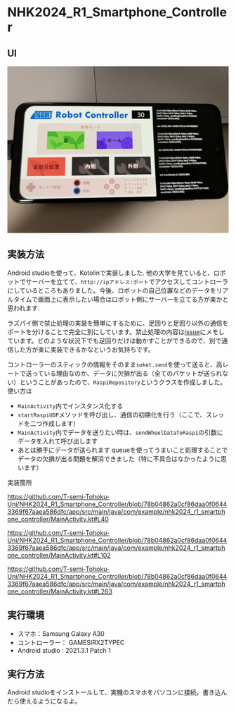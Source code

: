 # NHK2024_R1_Smartphone_Controller

## UI
![ui](./img/ui.jpeg)

## 実装方法
Android studioを使って、Kotolinで実装しました.
他の大学を見ていると、ロボットでサーバーを立てて、`http://ipアドレス:ポート`でアクセスしてコントローラにしているところもありました。今後、ロボットの自己位置などのデータをリアルタイムで画面上に表示したい場合はロボット側にサーバーを立てる方が楽かと思われます.

ラズパイ側で禁止処理の実装を簡単にするために、足回りと足回り以外の通信をポートを分けることで完全に別にしています。禁止処理の内容は[issue](https://github.com/T-semi-Tohoku-Uni/NHK2024_R1_Raspi/issues/6)にメモしています。どのような状況下でも足回りだけは動かすことができるので、別で通信した方が楽に実装できるかなというお気持ちです。

コントローラーのスティックの情報をそのまま`soket.send`を使って送ると、高レートで送っている理由なのか、データに欠損が出る（全てのパケットが送られない）ということがあったので、`RaspiRepository`というクラスを作成しました。
使い方は
- `MainActivity`内でインスタンス化する
- `startRaspiUDP`メソッドを呼び出し、通信の初期化を行う（ここで、スレッドを二つ作成します）
- `MainActivity`内でデータを送りたい時は、`sendWheelDataToRaspi`の引数にデータを入れて呼び出します
- あとは勝手にデータが送られます
queueを使ってうまいこと処理することでデータの欠損が出る問題を解消できました（特に不具合はなかったように思います）

実装箇所

https://github.com/T-semi-Tohoku-Uni/NHK2024_R1_Smartphone_Controller/blob/78b04862a0cf86daa0f06443369f67aaea586dfc/app/src/main/java/com/example/nhk2024_r1_smartphone_controller/MainActivity.kt#L40

https://github.com/T-semi-Tohoku-Uni/NHK2024_R1_Smartphone_Controller/blob/78b04862a0cf86daa0f06443369f67aaea586dfc/app/src/main/java/com/example/nhk2024_r1_smartphone_controller/MainActivity.kt#L102

https://github.com/T-semi-Tohoku-Uni/NHK2024_R1_Smartphone_Controller/blob/78b04862a0cf86daa0f06443369f67aaea586dfc/app/src/main/java/com/example/nhk2024_r1_smartphone_controller/MainActivity.kt#L263


## 実行環境
- スマホ：Samsung Galaxy A30
- コントローラー： GAMESIRX2TYPEC
- Android studio : 2021.3.1 Patch 1

## 実行方法
Android studioをインストールして、実機のスマホをパソコンに接続。書き込んだら使えるようになるよ。